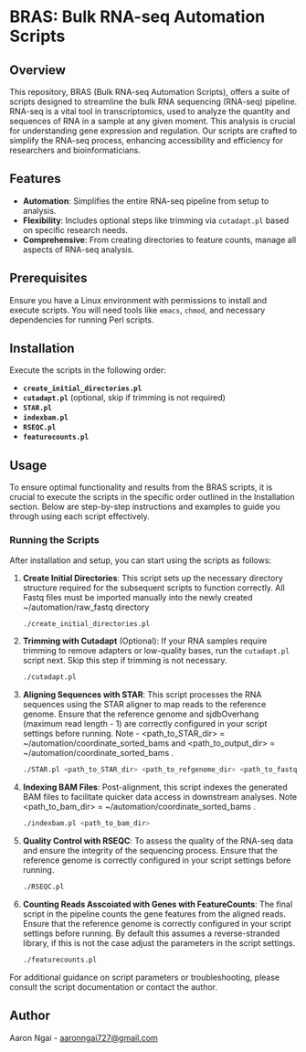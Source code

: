 # BRAS: Bulk RNA-seq Automation Scripts

## Overview
This repository, BRAS (Bulk RNA-seq Automation Scripts), offers a suite of scripts designed to streamline the bulk RNA sequencing (RNA-seq) pipeline. RNA-seq is a vital tool in transcriptomics, used to analyze the quantity and sequences of RNA in a sample at any given moment. This analysis is crucial for understanding gene expression and regulation. Our scripts are crafted to simplify the RNA-seq process, enhancing accessibility and efficiency for researchers and bioinformaticians.

## Features
- **Automation**: Simplifies the entire RNA-seq pipeline from setup to analysis.
- **Flexibility**: Includes optional steps like trimming via `cutadapt.pl` based on specific research needs.
- **Comprehensive**: From creating directories to feature counts, manage all aspects of RNA-seq analysis.

## Prerequisites
Ensure you have a Linux environment with permissions to install and execute scripts. You will need tools like `emacs`, `chmod`, and necessary dependencies for running Perl scripts.

## Installation
Execute the scripts in the following order:
- **`create_initial_directories.pl`**
- **`cutadapt.pl`** (optional, skip if trimming is not required)
- **`STAR.pl`**
- **`indexbam.pl`**
- **`RSEQC.pl`**
- **`featurecounts.pl`**

## Usage

To ensure optimal functionality and results from the BRAS scripts, it is crucial to execute the scripts in the specific order outlined in the Installation section. Below are step-by-step instructions and examples to guide you through using each script effectively.

### Running the Scripts
After installation and setup, you can start using the scripts as follows:

1. **Create Initial Directories**:
   This script sets up the necessary directory structure required for the subsequent scripts to function correctly. All Fastq files must be imported manually into the newly created ~/automation/raw_fastq directory
   ```bash
   ./create_initial_directories.pl

2. **Trimming with Cutadapt** (Optional):
   If your RNA samples require trimming to remove adapters or low-quality bases, run the `cutadapt.pl` script next. Skip this step if trimming is not necessary.
   ```bash
   ./cutadapt.pl

3. **Aligning Sequences with STAR**:
   This script processes the RNA sequences using the STAR aligner to map reads to the reference genome. Ensure that the reference genome and sjdbOverhang (maximum read length - 1) are correctly configured in your script settings before running. Note - <path_to_STAR_dir> = ~/automation/coordinate_sorted_bams and <path_to_output_dir> = ~/automation/coordinate_sorted_bams . 
   ```bash
   ./STAR.pl <path_to_STAR_dir> <path_to_refgenome_dir> <path_to_fastq_dir> <path_to_output_dir>

4. **Indexing BAM Files**:
   Post-alignment, this script indexes the generated BAM files to facilitate quicker data access in downstream analyses. Note <path_to_bam_dir> = ~/automation/coordinate_sorted_bams . 
   ```bash
   ./indexbam.pl <path_to_bam_dir>

5. **Quality Control with RSEQC**:
   To assess the quality of the RNA-seq data and ensure the integrity of the sequencing process. Ensure that the reference genome is correctly configured in your script settings before running.
   ```bash
   ./RSEQC.pl

6. **Counting Reads Asscoiated with Genes with FeatureCounts**:
   The final script in the pipeline counts the gene features from the aligned reads. Ensure that the reference genome is correctly configured in your script settings before running. By default this assumes a reverse-stranded library, if this is not the case adjust the parameters in the script settings. 
   ```bash
   ./featurecounts.pl

For additional guidance on script parameters or troubleshooting, please consult the script documentation or contact the author.

## Author
Aaron Ngai - aaronngai727@gmail.com


